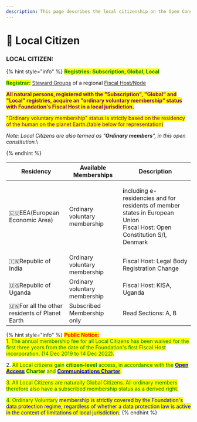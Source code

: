 ```yaml
---
description: This page describes the local citizenship on the Open Constitution Network.
---
```


# 🧗 Local Citizen

### **LOCAL CITIZEN:**

{% hint style="info" %}
<mark style="color:green;">**Registries: Subscription, Global, Local**</mark>

<mark style="color:green;">**Registrar:**</mark> [Steward Groups](../steward-group.md) of a regional [Fiscal Host/Node](broken-reference)

<mark style="color:purple;">**All natural persons, registered with the "Subscription", "Global" and "Local" registries, acquire an "ordinary voluntary membership" status with Foundation's Fiscal Host in a local jurisdiction.**</mark>

<mark style="color:purple;">"Ordinary voluntary membership" status is strictly based on the residency of the human on the planet Earth.(table below for representation)</mark>

_Note: Local Citizens are also termed as "**Ordinary members**", in this open constitution._\

{% endhint %}

| Residency                                       | Available Memberships          | Description                                                                                                                                             |
| ----------------------------------------------- | ------------------------------ | ------------------------------------------------------------------------------------------------------------------------------------------------------- |
| 🇪🇺EEA(European Economic Area)                 | Ordinary voluntary membership  | <p><strong>i</strong>ncluding e-residencies and for residents of member states in European Union<br>Fiscal Host: Open Constitution S/I, Denmark<br></p> |
| 🇮🇳Republic of India                           | Ordinary voluntary membership  | Fiscal Host: Legal Body Registration Change                                                                                                             |
| 🇺🇬Republic of Uganda                          | Ordinary voluntary membership  | Fiscal Host: KISA, Uganda                                                                                                                               |
| 🇺🇳For all the other residents of Planet Earth | Subscribed Membership only     |  Read Sections: A, B                                                                                                                                    |

{% hint style="info" %}
<mark style="color:red;">**Public Notice:**</mark>\
<mark style="color:green;">1. The annual membership fee for all Local Citizens has been waived for the first three years from the date of the Foundation's first Fiscal Host incorporation. (14 Dec 2019 to 14 Dec 2022).</mark>

2\. <mark style="color:green;">All Local citizens gain</mark> <mark style="color:green;"></mark><mark style="color:green;">**citizen-level**</mark> <mark style="color:green;"></mark><mark style="color:green;">access, in accordance with the</mark> [<mark style="color:blue;">**Open Access**</mark>](../../charters/open-access-charter.md) <mark style="color:green;">**Charter**</mark> <mark style="color:green;"></mark><mark style="color:green;">and</mark> [<mark style="color:blue;">**Communications Charter**</mark>](../../charters/communications-charter.md)<mark style="color:green;">.</mark>

<mark style="color:green;">3. All Local Citizens are naturally Global Citizens. All ordinary members therefore</mark> <mark style="color:green;">also have a subscribed membership status as a derived right.</mark>&#x20;

<mark style="color:green;">4. Ordinary Voluntary</mark> <mark style="color:blue;">membership is strictly covered by the Foundation's data protection regime, regardless of whether a data protection law is active in the context of limitations of local jurisdiction.</mark>
{% endhint %}
